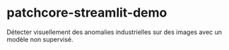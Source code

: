 # patchcore-streamlit-demo
Détecter visuellement des anomalies industrielles sur des images avec un modèle non supervisé.
